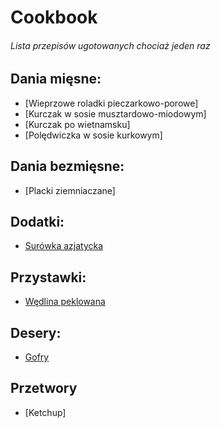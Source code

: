 # Cookbook
###### Lista przepisów ugotowanych chociaż jeden raz 

## Dania mięsne:
- [Wieprzowe roladki pieczarkowo-porowe]
- [Kurczak w sosie musztardowo-miodowym]
- [Kurczak po wietnamsku]
- [Polędwiczka w sosie kurkowym]

## Dania bezmięsne:
- [Placki ziemniaczane]
## Dodatki:
- [Surówka azjatycka](sides/Surowka_azjatycka.md)

## Przystawki:
- [Wędlina peklowana](starters/Wedlina_peklowana.md)

## Desery:
- [Gofry](desserts/Gofry.md)

## Przetwory
- [Ketchup]
